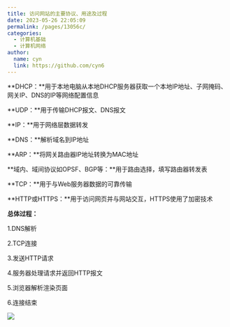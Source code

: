 ```yaml
---
title: 访问网站的主要协议、用途及过程
date: 2023-05-26 22:05:09
permalink: /pages/13056c/
categories:
  - 计算机基础
  - 计算机网络
author: 
  name: cyn
  link: https://github.com/cyn6
---
```

**DHCP：**用于本地电脑从本地DHCP服务器获取一个本地IP地址、子网掩码、网关IP、DNS的IP等网络配置信息

**UDP：**用于传输DHCP报文、DNS报文

**IP：**用于网络层数据转发

**DNS：**解析域名到IP地址

**ARP：**将网关路由器IP地址转换为MAC地址

**域内、域间协议如OPSF、BGP等：**用于路由选择，填写路由器转发表

**TCP：**用于与Web服务器数据的可靠传输

**HTTP或HTTPS：**用于访问网页并与网站交互，HTTPS使用了加密技术



**总体过程：**

1.DNS解析

2.TCP连接

3.发送HTTP请求

4.服务器处理请求并返回HTTP报文

5.浏览器解析渲染页面

6.连接结束

![](https://cdn.jsdelivr.net/gh/cyn6/image_storage/1685109430935-bc0e949f-f5de-4d70-ad18-aab5e62e1559.jpeg)